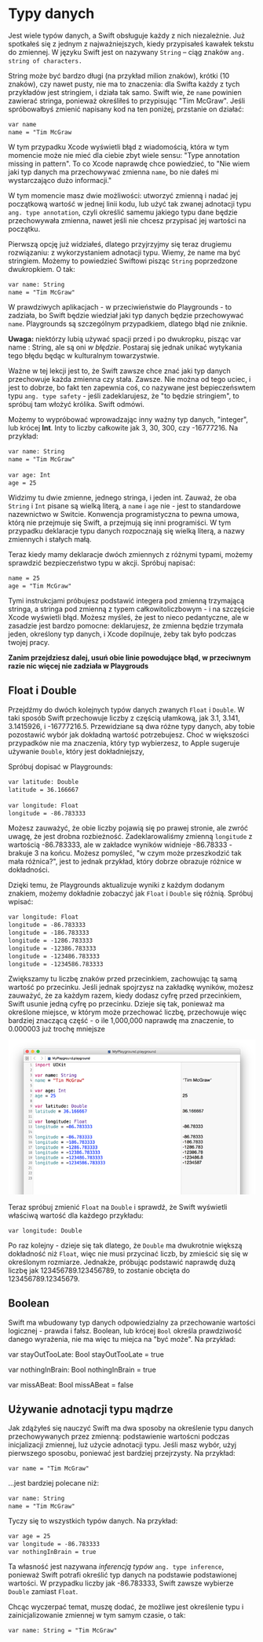 # Typy danych

Jest wiele typów danych, a Swift obsługuje każdy z nich niezależnie. Już spotkałeś się z jednym z najważniejszych, kiedy przypisałeś kawałek tekstu do zmiennej. W języku Swift jest on nazywany `String` – ciąg znaków `ang. string of characters.`

String może być bardzo długi (na przykład milion znaków), krótki (10 znaków), czy nawet pusty, nie ma to znaczenia: dla Swifta każdy z tych przykładów jest stringiem, i działa tak samo. Swift wie, że `name` powinien zawierać stringa, ponieważ określiłeś to przypisując "Tim McGraw". Jeśli spróbowałbyś zmienić napisany kod na ten poniżej, przstanie on działać:

    var name
    name = "Tim McGraw

W tym przypadku Xcode wyświetli błąd z wiadomością, która w tym momencie może nie mieć dla ciebie zbyt wiele sensu: "Type annotation missing in pattern". To co Xcode naprawdę chce powiedzieć, to "Nie wiem jaki typ danych ma przechowywać zmienna `name`, bo nie dałeś mi wystarczająco dużo informacji."

W tym momencie masz dwie możliwości: utworzyć zmienną i nadać jej początkową wartość w jednej linii kodu, lub użyć tak zwanej adnotacji typu `ang. type annotation`, czyli określić samemu jakiego typu dane będzie przechowywała zmienna, nawet jeśli nie chcesz przypisać jej wartości na początku.

Pierwszą opcję już widziałeś, dlatego przyjrzyjmy się teraz drugiemu rozwiązaniu: z wykorzystaniem adnotacji typu. Wiemy, że name ma być stringiem. Możemy to powiedzieć Swiftowi pisząc `String` poprzedzone dwukropkiem. O tak:

    var name: String
    name = "Tim McGraw"

W prawdziwych aplikacjach - w przeciwieństwie do Playgrounds - to zadziała, bo Swift będzie wiedział jaki typ danych będzie przechowywać `name`. Playgrounds są szczególnym przypadkiem, dlatego błąd nie zniknie.

**Uwaga:** niektórzy lubią używać spacji przed i po dwukropku, pisząc var name : String, ale są oni *w błędzie*. Postaraj się jednak unikać wytykania tego błędu będąc w kulturalnym towarzystwie.

Ważne w tej lekcji jest to, że Swift zawsze chce znać jaki typ danych przechowuje każda zmienna czy stała. Zawsze. Nie można od tego uciec, i jest to dobrze, bo fakt ten zapewnia coś, co nazywane jest bepieczeńswtem typu `ang. type safety` - jeśli zadeklarujesz, że "to będzie stringiem", to spróbuj tam włożyć królika. Swift odmówi.

Możemy to wypróbować wprowadzając inny ważny typ danych, "integer", lub krócej **Int**. Inty to liczby całkowite jak 3, 30, 300, czy -16777216. Na przykład:

    var name: String
    name = "Tim McGraw"

    var age: Int
    age = 25

Widzimy tu dwie zmienne, jednego stringa, i jeden int. Zauważ, że oba `String` i `Int` pisane są wielką literą, a `name` i `age` nie - jest to standardowe nazewnictwo w Switcie. Konwencja programistyczna to pewna umowa, którą nie przejmuje się Swift, a przejmują się inni programiści. W tym przypadku deklaracje typu danych rozpocznają się wielką literą, a nazwy zmiennych i stałych małą.

Teraz kiedy mamy deklaracje dwóch zmiennych z różnymi typami, możemy sprawdzić bezpieczeństwo typu w akcji. Spróbuj napisać:

    name = 25
    age = "Tim McGraw"

Tymi instrukcjami próbujesz podstawić integera pod zmienną trzymającą stringa, a stringa pod zmienną z typem całkowitoliczbowym - i na szczęście Xcode wyświetli błąd. Możesz myśleś, że jest to nieco pedantyczne, ale w zasadzie jest bardzo pomocne: deklarujesz, że zmienna będzie trzymała jeden, określony typ danych, i Xcode dopilnuje, żeby tak było podczas twojej pracy.

**Zanim przejdziesz dalej, usuń obie linie powodujące błąd, w przeciwnym razie nic więcej nie zadziała w Playgrouds**


## Float i Double

Przejdźmy do dwóch kolejnych typów danych zwanych `Float` i `Double`. W taki sposób Swift przechowuje liczby z częścią ułamkową, jak 3.1, 3.141, 3.1415926, i -16777216.5. Przewidziane są dwa różne typy danych, aby tobie pozostawić wybór jak dokładną wartość potrzebujesz. Choć w większości przypadków nie ma znaczenia, który typ wybierzesz, to Apple sugeruje używanie `Double`, który jest dokładniejszy,

Spróbuj dopisać w Playgrounds:

    var latitude: Double
    latitude = 36.166667

    var longitude: Float
    longitude = -86.783333

Możesz zauważyć, że obie liczby pojawią się po prawej stronie, ale zwróć uwagę, że jest drobna rozbieżność. Zadeklarowaliśmy zmienną `longitude` z wartością -86.783333, ale w zakładce wyników widnieje -86.78333 - brakuje 3 na końcu. Możesz pomyśleć, "w czym może przeszkodzić tak mała różnica?", jest to jednak przykład, który dobrze obrazuje różnice w dokładności.

Dzięki temu, że Playgrounds aktualizuje wyniki z każdym dodanym znakiem, możemy dokładnie zobaczyć jak `Float` i `Double` się różnią. Spróbuj wpisać:

    var longitude: Float
    longitude = -86.783333
    longitude = -186.783333
    longitude = -1286.783333
    longitude = -12386.783333
    longitude = -123486.783333
    longitude = -1234586.783333

Zwiększamy tu liczbę znaków przed przecinkiem, zachowując tą samą wartość po przecinku. Jeśli jednak spojrzysz na zakładkę wyników, możesz zauważyć, że za każdym razem, kiedy dodasz cyfrę przed przecinkiem, Swift usunie jedną cyfrę po przecinku. Dzieje się tak, ponieważ ma określone miejsce, w którym może przechować liczbę, przechowuje więc bardziej znaczącą część - o ile 1,000,000 naprawdę ma znaczenie, to 0.000003 już trochę mniejsze

![W Swiftcie Float przechowuje znacznie mniej danych niż Double, dlatego korzystaj z Double gdzie to tylko możliwe.](0-4.png)

Teraz spróbuj zmienić `Float` na `Double` i sprawdź, że Swift wyświetli właściwą wartość dla każdego przykładu:

    var longitude: Double

Po raz kolejny - dzieje się tak dlatego, że `Double` ma dwukrotnie większą dokładność niż `Float`, więc nie musi przycinać liczb, by zmieścić się się w określonym rozmiarze. Jednakże, próbując podstawić naprawdę dużą liczbę jak 123456789.123456789, to zostanie obcięta do 123456789.12345679.


## Boolean

Swift ma wbudowany typ danych odpowiedzialny za przechowanie wartości logicznej - prawda i fałsz. Boolean, lub krócej `Bool` określa prawdziwość danego wyrażenia, nie ma więc tu miejca na "być może". Na przykład:

var stayOutTooLate: Bool
stayOutTooLate = true

var nothingInBrain: Bool
nothingInBrain = true

var missABeat: Bool
missABeat = false


## Używanie adnotacji typu mądrze

Jak zdążyłeś się nauczyć Swift ma dwa sposoby na określenie typu danych przechowywanych przez zmienną: podstawienie wartoścni podczas inicjalizacji zmiennej, luż użycie adnotacji typu. Jeśli masz wybór, użyj pierwszego sposobu, poniewać jest bardziej przejrzysty. Na przykład:

    var name = "Tim McGraw"

…jest bardziej polecane niż:

    var name: String
    name = "Tim McGraw"

Tyczy się to wszystkich typów danych. Na przykład:

    var age = 25
    var longitude = -86.783333
    var nothingInBrain = true

Ta własność jest nazywana *inferencją typów* `ang. type inference`, ponieważ Swift potrafi określić typ danych na podstawie podstawionej wartości. W przypadku liczby jak -86.783333, Swift zawsze wybierze `Double` zamiast `Float`.

Chcąc wyczerpać temat, muszę dodać, że możliwe jest określenie typu i zainicjalizowanie zmiennej w tym samym czasie, o tak:

    var name: String = "Tim McGraw"
